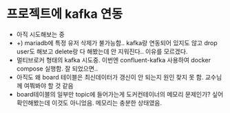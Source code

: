 # 프로젝트에 kafka 연동
- 아직 시도해보는 중
- +) mariadb에 특정 유저 삭제가 불가능함.. kafka랑 연동되어 있지도 않고 drop user도 해보고 delete랑 다 해봤는데 안 지워진다.. 이유를 모르겠다.
- 멀티브로커 형태의 kafka 시도중. 이번엔 confluent-kafka 사용하여 docker compose 실행함. 잘 되었으면..
- 아직도 왜 board 테이블은 최신데이터가 갱신이 안 되는지 원인 찾지 못 함. 교수님께 여쭤봐야 할 것 같음
- board테이블의 일부만 topic에 들어가는게 도커컨테이너의 메모리 문제인가? 싶어 확인해봤는데 이것도 아니었음. 메모리는 충분한 상태였음.
